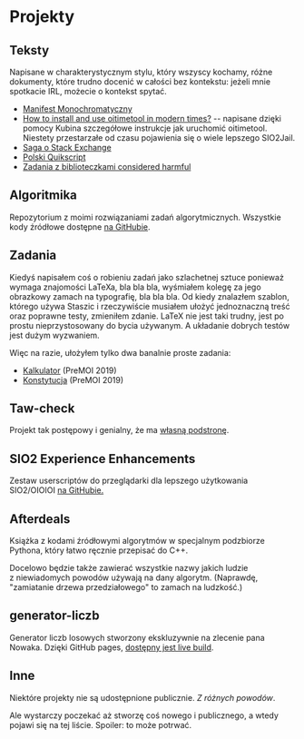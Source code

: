 <div lang="pl">

# Projekty

## Teksty

Napisane w charakterystycznym stylu, który wszyscy kochamy, różne dokumenty, które trudno docenić w całości bez kontekstu: jeżeli mnie spotkacie IRL, możecie o kontekst spytać.

- [Manifest Monochromatyczny](manifest.md)
- [How to install and use oitimetool in modern times?](oitimetool.adoc) -- napisane dzięki pomocy Kubina szczegółowe instrukcje jak uruchomić oitimetool. Niestety przestarzałe od czasu pojawienia się o wiele lepszego SIO2Jail.
- [Saga o Stack Exchange](se.md)
- [Polski Quikscript](quikscript.adoc)
- [Zadania z biblioteczkami considered harmful](deathlib.adoc)

## Algoritmika

Repozytorium z moimi rozwiązaniami zadań algorytmicznych. Wszystkie kody źródłowe dostępne [na GitHubie](https://github.com/Aleshkev/algoritmika).

## Zadania

Kiedyś napisałem coś o robieniu zadań jako szlachetnej sztuce ponieważ wymaga znajomości LaTeXa, bla bla bla, wyśmiałem kolegę za jego obrazkowy zamach na typografię, bla bla bla. Od kiedy znalazłem szablon, którego używa Staszic i rzeczywiście musiałem ułożyć jednoznaczną treść oraz poprawne testy, zmieniłem zdanie. LaTeX nie jest taki trudny, jest po prostu nieprzystosowany do bycia używanym. A układanie dobrych testów jest dużym wyzwaniem.

Więc na razie, ułożyłem tylko dwa banalnie proste zadania:
- [Kalkulator](https://github.com/Aleshkev/algoritmika/blob/master/tasks/kalkulator/doc/klkzad.pdf) (PreMOI 2019)
- [Konstytucja](https://github.com/Aleshkev/algoritmika/blob/master/tasks/konstytucja/doc/konzad.pdf) (PreMOI 2019)


## Taw-check

Projekt tak postępowy i genialny, że ma [własną podstronę](taw-check.md).

## SIO2 Experience Enhancements

Zestaw userscriptów do przeglądarki dla lepszego użytkowania SIO2/OIOIOI [na GitHubie.](https://github.com/Aleshkev/sio2-experience-enhancements)

## Afterdeals

Książka z kodami źródłowymi algorytmów w specjalnym podzbiorze Pythona, który łatwo ręcznie przepisać do C++.

Docelowo będzie także zawierać wszystkie nazwy jakich ludzie z niewiadomych powodów używają na dany algorytm. (Naprawdę, "zamiatanie drzewa przedziałowego" to zamach na ludzkość.)

## generator-liczb

Generator liczb losowych stworzony ekskluzywnie na zlecenie pana Nowaka. Dzięki GitHub pages, [dostępny jest live build](https://aleshkev.github.io/generator-liczb/).

## Inne

Niektóre projekty nie są udostępnione publicznie. *Z różnych powodów*.

Ale wystarczy poczekać aż stworzę coś nowego i publicznego, a wtedy pojawi się na tej liście. Spoiler: to może potrwać.
